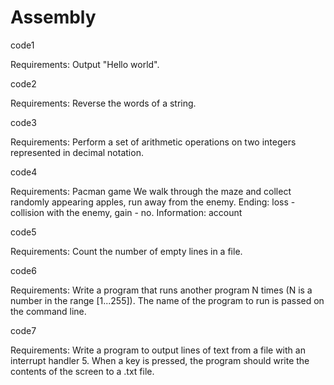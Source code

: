 # Assembly

code1 

Requirements:
Output "Hello world".



code2

Requirements:
Reverse the words of a string.



code3

Requirements:
Perform a set of arithmetic operations on two integers represented in decimal notation.


code4

Requirements:
Pacman game
We walk through the maze and collect randomly appearing apples, run away from the enemy.
Ending: loss - collision with the enemy, gain - no. Information: account


code5

Requirements:
Count the number of empty lines in a file.


code6

Requirements:
Write a program that runs another program N times (N is a number in the range [1...255]).
The name of the program to run is passed on the command line.


code7

Requirements:
Write a program to output lines of text from a file with an interrupt handler 5.
When a key is pressed, the program should write the contents of the screen to a .txt file.
